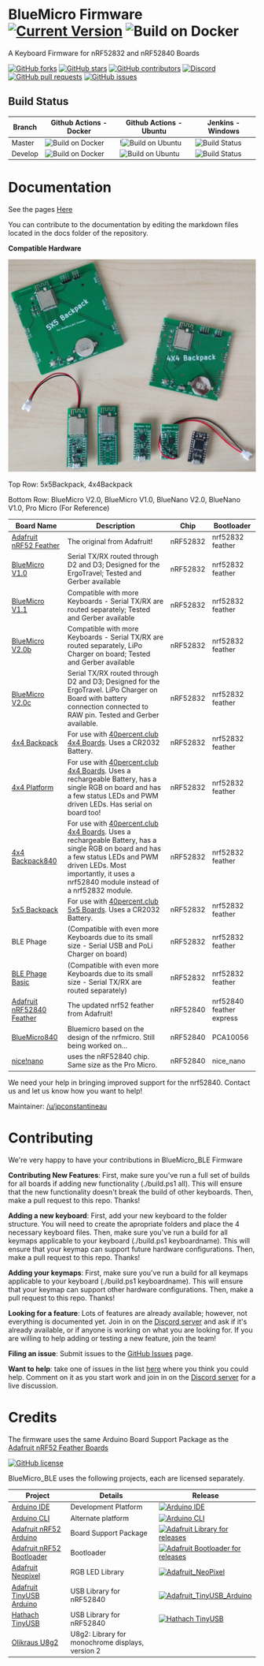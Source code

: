 # BlueMicro Firmware  [![Current Version](https://img.shields.io/github/v/tag/jpconstantineau/BlueMicro_BLE)](https://github.com/jpconstantineau/BlueMicro_BLE/tags)  ![Build on Docker](https://github.com/jpconstantineau/BlueMicro_BLE/workflows/Build%20on%20Docker/badge.svg)

A Keyboard Firmware for nRF52832 and nRF52840 Boards

[![GitHub forks](https://img.shields.io/github/forks/jpconstantineau/BlueMicro_BLE.svg)](https://github.com/jpconstantineau/BlueMicro_BLE/network) [![GitHub stars](https://img.shields.io/github/stars/jpconstantineau/BlueMicro_BLE.svg)](https://github.com/jpconstantineau/BlueMicro_BLE/stargazers) [![GitHub contributors](https://img.shields.io/github/contributors/jpconstantineau/BlueMicro_BLE.svg)](https://github.com/jpconstantineau/BlueMicro_BLE/graphs/contributors) [![Discord](https://img.shields.io/discord/449593318247235589.svg)](https://discord.gg/ecnCR9P) [![GitHub pull requests](https://img.shields.io/github/issues-pr/jpconstantineau/BlueMicro_BLE.svg)](https://github.com/jpconstantineau/BlueMicro_BLE) [![GitHub issues](https://img.shields.io/github/issues/jpconstantineau/BlueMicro_BLE.svg)](https://github.com/jpconstantineau/BlueMicro_BLE/issues)

## Build Status

| Branch  | Github Actions - Docker | Github Actions - Ubuntu | Jenkins - Windows |
| ------  | ------                  | ------                  | ------            |
| Master  |![Build on Docker](https://github.com/jpconstantineau/BlueMicro_BLE/workflows/Build%20on%20Docker/badge.svg?branch=master) | !![Build on Ubuntu](https://github.com/jpconstantineau/BlueMicro_BLE/workflows/Build%20on%20Ubuntu/badge.svg?branch=master) | ![Build Status](http://toronto.jpconstantineau.com:8585/buildStatus/icon?job=BlueMicro_BLE-master) |
| Develop |![Build on Docker](https://github.com/jpconstantineau/BlueMicro_BLE/workflows/Build%20on%20Docker/badge.svg?branch=develop) | ![Build on Ubuntu](https://github.com/jpconstantineau/BlueMicro_BLE/workflows/Build%20on%20Ubuntu/badge.svg?branch=develop) | ![Build Status](http://toronto.jpconstantineau.com:8585/buildStatus/icon?job=BlueMicro_BLE-develop) |


# Documentation
See the pages [Here](http://bluemicro.jpconstantineau.com/#)

You can contribute to the documentation by editing the markdown files located in the docs folder of the repository.

**Compatible Hardware**  

![BlueMicro](/docs/images/BlueMicro_Hardware.jpg)

Top Row: 5x5Backpack, 4x4Backpack

Bottom Row: BlueMicro V2.0,  BlueMicro V1.0, BlueNano V2.0, BlueNano V1.0, Pro Micro (For Reference)

| Board Name | Description | Chip | Bootloader |
|---|---|---|---|
| [Adafruit nRF52 Feather](https://www.adafruit.com/product/3406) | The original from Adafruit! | nRF52832 | nrf52832 feather |
| [BlueMicro V1.0](https://github.com/jpconstantineau/NRF52-Board/tree/master/EByte_E73) | Serial TX/RX routed through D2 and D3; Designed for the ErgoTravel; Tested and Gerber available | nRF52832 | nrf52832 feather |
| [BlueMicro V1.1](https://github.com/jpconstantineau/NRF52-Board/tree/master/EByte_E73)  | Compatible with more Keyboards - Serial TX/RX are routed separately; Tested and Gerber available | nRF52832 | nrf52832 feather |
| [BlueMicro V2.0b](https://github.com/jpconstantineau/NRF52-Board/tree/master/EByte_E73_Batt) | Compatible with more Keyboards - Serial TX/RX are routed separately, LiPo Charger on board; Tested and Gerber available | nRF52832 | nrf52832 feather |
| [BlueMicro V2.0c](https://github.com/jpconstantineau/NRF52-Board/tree/master/EByte_E73_Batt_ErgoTravel) | Serial TX/RX routed through D2 and D3; Designed for the ErgoTravel. LiPo Charger on Board with battery connection connected to RAW pin. Tested and Gerber available. | nRF52832 | nrf52832 feather |
| [4x4 Backpack](https://github.com/jpconstantineau/NRF52-Board/tree/master/4x4_backpack/4x4_backpack) | For use with [40percent.club 4x4 Boards](https://www.40percent.club/2018/01/4x4x4x4x4.html). Uses a CR2032 Battery. | nRF52832 | nrf52832 feather |
| [4x4 Platform](https://github.com/jpconstantineau/NRF52-Board/tree/master/4x4_backpack/4x4_platform) | For use with [40percent.club 4x4 Boards](https://www.40percent.club/2018/01/4x4x4x4x4.html). Uses a rechargeable Battery, has a single RGB on board and has a few status LEDs and PWM driven LEDs. Has serial on board too! | nRF52832 | nrf52832 feather |
| [4x4 Backpack840](https://github.com/jpconstantineau/NRF52-Board/tree/master/4x4_backpack/4x4_backpack_nrf52840) | For use with [40percent.club 4x4 Boards](https://www.40percent.club/2018/01/4x4x4x4x4.html). Uses a rechargeable  Battery, has a single RGB on board and has a few status LEDs and PWM driven LEDs.  Most importantly, it uses a nrf52840 module instead of a nrf52832 module. | nRF52832 | nrf52832 feather |
| [5x5 Backpack](https://github.com/jpconstantineau/NRF52-Board/tree/master/5x5_backpack/5x5_backpack) | For use with [40percent.club 5x5 Boards](https://www.40percent.club/2018/04/5x5.html). Uses a CR2032 Battery. | nRF52832 | nrf52832 feather |
| BLE Phage   |    (Compatible with even more Keyboards due to its small size - Serial USB and PoLi Charger on board) | nRF52832 | nrf52832 feather |
| [BLE Phage Basic](https://southpawdesign.net/products/blue-phage-basic?variant=8958741545020) | (Compatible with even more Keyboards due to its small size - Serial TX/RX are routed separately) | nRF52832 | nrf52832 feather |
| [Adafruit nRF52840 Feather](https://www.adafruit.com/product/3406) | The updated nrf52 feather from Adafruit! | nRF52840 | nrf52840 feather express |
| [BlueMicro840]() | Bluemicro based on the design of the nrfmicro.  Still being worked on... | nRF52840 | PCA10056 |
| [nice!nano](https://docs.nicekeyboards.com/#/nice!nano/) | uses the nRF52840 chip. Same size as the Pro Micro.  | nRF52840 | nice_nano |

We need your help in bringing improved support for the nrf52840.  Contact us and let us know how you want to help!

Maintainer: [/u/jpconstantineau](https://github.com/jpconstantineau)  



# Contributing

We're very happy to have your contributions in BlueMicro_BLE Firmware

**Contributing New Features**: First, make sure you've run a full set of builds for all boards if adding new functionality (./build.ps1 all). This will ensure that the new functionality doesn't break the build of other keyboards.  Then, make a pull request to this repo. Thanks!

**Adding a new keyboard**: First, add your new keyboard to the folder structure.  You will need to create the apropriate folders and place the 4 necessary keyboard files.  Then, make sure you've run a build for all keymaps applicable to your keyboard (./build.ps1 keyboardname). This will ensure that your keymap can support future hardware configurations.  Then, make a pull request to this repo. Thanks!

**Adding your keymaps**: First, make sure you've run a build for all keymaps applicable to your keyboard (./build.ps1 keyboardname). This will ensure that your keymap can support other hardware configurations.  Then, make a pull request to this repo. Thanks!

**Looking for a feature**: Lots of features are already available; however, not everything is documented yet.  Join in on the [Discord server](https://discord.gg/8pZsrxP) and ask if it's already available, or if anyone is working on what you are looking for.  If you are willing to help adding or testing a new feature, join the team!

**Filing an issue**: Submit issues to the [GitHub Issues](https://github.com/jpconstantineau/BlueMicro_BLE/issues) page.

 **Want to help**: take one of issues in the list [here](https://github.com/jpconstantineau/BlueMicro_BLE/issues) where you think you could help. Comment on it as you start work and join in on the [Discord server](https://discord.gg/8pZsrxP) for a live discussion.


# Credits

The firmware uses the same Arduino Board Support Package as the [Adafruit nRF52 Feather Boards](https://github.com/adafruit/Adafruit_nRF52_Arduino)

[![GitHub license](https://img.shields.io/github/license/jpconstantineau/BlueMicro_BLE.svg)](https://github.com/jpconstantineau/BlueMicro_BLE)

BlueMicro_BLE uses the following projects, each are licensed separately.

| Project | Details | Release |
| ------- | -------- | -------- |
| [Arduino IDE](https://github.com/arduino/Arduino) | Development Platform | [![Arduino IDE](https://img.shields.io/github/release/arduino/Arduino.svg)](https://github.com/arduino/Arduino)  |
| [Arduino CLI](https://github.com/arduino/arduino-cli) | Alternate platform | [![Arduino CLI](https://img.shields.io/github/release/arduino/arduino-cli.svg)](https://github.com/arduino/arduino-cli) |
| [Adafruit nRF52 Arduino](https://github.com/adafruit/Adafruit_nRF52_Arduino) | Board Support Package | [![Adafruit Library for releases](https://img.shields.io/github/release/adafruit/Adafruit_nRF52_Arduino.svg)](https://github.com/adafruit/Adafruit_nRF52_Arduino) |
| [Adafruit nRF52 Bootloader](https://github.com/adafruit/Adafruit_nRF52_Bootloader) | Bootloader | [![Adafruit Bootloader for releases](https://img.shields.io/github/release/adafruit/Adafruit_nRF52_Bootloader.svg)](https://github.com/adafruit/Adafruit_nRF52_Bootloader) |
| [Adafruit Neopixel](https://github.com/adafruit/Adafruit_NeoPixel) | RGB LED Library  | [![Adafruit_NeoPixel](https://img.shields.io/github/release/adafruit/Adafruit_NeoPixel.svg)](https://github.com/adafruit/Adafruit_NeoPixel) |
| [Adafruit TinyUSB Arduino](https://github.com/adafruit/Adafruit_TinyUSB_Arduino) | USB Library for nRF52840  | [![Adafruit_TinyUSB_Arduino](https://img.shields.io/github/release/adafruit/Adafruit_TinyUSB_Arduino.svg)](https://github.com/adafruit/Adafruit_TinyUSB_Arduino) | 
| [Hathach TinyUSB](https://github.com/hathach/tinyusb) | USB Library for nRF52840 | [![Hathach TinyUSB](https://img.shields.io/github/release/hathach/tinyusb.svg)](https://github.com/hathach/tinyusb) |
| [Olikraus U8g2](https://github.com/olikraus/u8g2) | U8g2: Library for monochrome displays, version 2 |  |